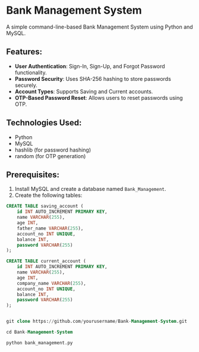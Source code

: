# Bank Management System

A simple command-line-based Bank Management System using Python and MySQL.

## Features:
- **User Authentication**: Sign-In, Sign-Up, and Forgot Password functionality.
- **Password Security**: Uses SHA-256 hashing to store passwords securely.
- **Account Types**: Supports Saving and Current accounts.
- **OTP-Based Password Reset**: Allows users to reset passwords using OTP.

## Technologies Used:
- Python
- MySQL
- hashlib (for password hashing)
- random (for OTP generation)

## Prerequisites:
1. Install MySQL and create a database named `Bank_Management`.
2. Create the following tables:

```sql
CREATE TABLE saving_account (
    id INT AUTO_INCREMENT PRIMARY KEY,
    name VARCHAR(255),
    age INT,
    father_name VARCHAR(255),
    account_no INT UNIQUE,
    balance INT,
    password VARCHAR(255)
);

CREATE TABLE current_account (
    id INT AUTO_INCREMENT PRIMARY KEY,
    name VARCHAR(255),
    age INT,
    company_name VARCHAR(255),
    account_no INT UNIQUE,
    balance INT,
    password VARCHAR(255)
);


git clone https://github.com/yourusername/Bank-Management-System.git

cd Bank-Management-System

python bank_management.py
